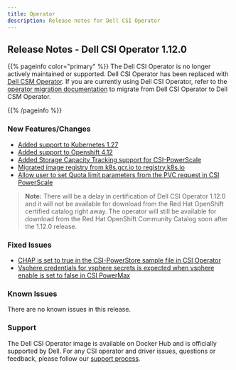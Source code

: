 ```yaml
---
title: Operator
description: Release notes for Dell CSI Operator
---
```


## Release Notes - Dell CSI Operator 1.12.0
{{% pageinfo color="primary" %}}
The Dell CSI Operator is no longer actively maintained or supported. Dell CSI Operator has been replaced with [Dell CSM Operator](https://dell.github.io/csm-docs/docs/deployment/csmoperator/). If you are currently using Dell CSI Operator, refer to the [operator migration documentation](https://dell.github.io/csm-docs/docs/csidriver/installation/operator/operator_migration/) to migrate from Dell CSI Operator to Dell CSM Operator.

{{% /pageinfo %}}

### New Features/Changes

- [Added support to Kubernetes 1.27](https://github.com/dell/csm/issues/761)
- [Added support to Openshift 4.12](https://github.com/dell/csm/issues/571)
- [Added Storage Capacity Tracking support for CSI-PowerScale](https://github.com/dell/csm/issues/824)
- [Migrated image registry from k8s.gcr.io to registry.k8s.io](https://github.com/dell/csm/issues/744)
- [Allow user to set Quota limit parameters from the PVC request in CSI PowerScale](https://github.com/dell/csm/issues/742)

>**Note:** There will be a delay in certification of Dell CSI Operator 1.12.0 and it will not be available for download from the Red Hat OpenShift certified catalog right away. The operator will still be available for download from the Red Hat OpenShift Community Catalog soon after the 1.12.0 release.

### Fixed Issues

- [CHAP is set to true in the CSI-PowerStore sample file in CSI Operator](https://github.com/dell/csm/issues/812)
- [Vsphere credentials for vsphere secrets is expected when vsphere enable is set to false in CSI PowerMax](https://github.com/dell/csm/issues/799)

### Known Issues
There are no known issues in this release.

### Support
The Dell CSI Operator image is available on Docker Hub and is officially supported by Dell.
For any CSI operator and driver issues, questions or feedback, please follow our [support process](../../../support/).
